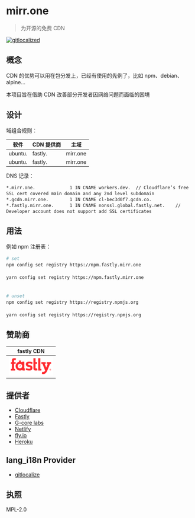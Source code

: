 # mirr.one

> 为开源的免费 CDN

[![gitlocalized ](https://gitlocalize.com/repo/7163/whole_project/badge.svg)](https://gitlocalize.com/repo/7163/whole_project?utm_source=badge)

## 概念

CDN 的优势可以用在包分发上，已经有使用的先例了，比如 npm、debian、alpine...

本项目旨在借助 CDN 改善部分开发者因网络问题而面临的困境

## 设计

域组合规则：

| 软件    | CDN 提供商 | 主域     |
| ------- | ---------- | -------- |
| ubuntu. | fastly.    | mirr.one |
| ubuntu. | fastly.    | mirr.one |

DNS 记录：

```dns
*.mirr.one.             1 IN CNAME workers.dev.  // Cloudflare’s free SSL cert covered main domain and any 2nd level subdomain
*.gcdn.mirr.one.        1 IN CNAME cl-bec3d0f7.gcdn.co.
*.fastly.mirr.one.      1 IN CNAME nonssl.global.fastly.net.    // Developer account does not support add SSL certificates
```

## 用法

例如 npm 注册表：

```sh
# set
npm config set registry https://npm.fastly.mirr.one

yarn config set registry https://npm.fastly.mirr.one


# unset
npm config set registry https://registry.npmjs.org

yarn config set registry https://registry.npmjs.org
```

## 赞助商

| fastly CDN                                                                          |
| ----------------------------------------------------------------------------------- |
| <a href="https://www.fastly.com/"><img src="/_images/fastly.svg" width="120px"></a> |

## 提供者

- [Cloudflare](https://www.cloudflare.com/)
- [Fastly](https://www.fastly.com/)
- [G-core labs](https://gcorelabs.com/)
- [Netlify](https://www.netlify.com/)
- [fly.io](https://fly.io/)
- [Heroku](https://www.heroku.com/)

## lang_i18n Provider

- [gitlocalize](https://gitlocalize.com/)

## 执照

MPL-2.0
